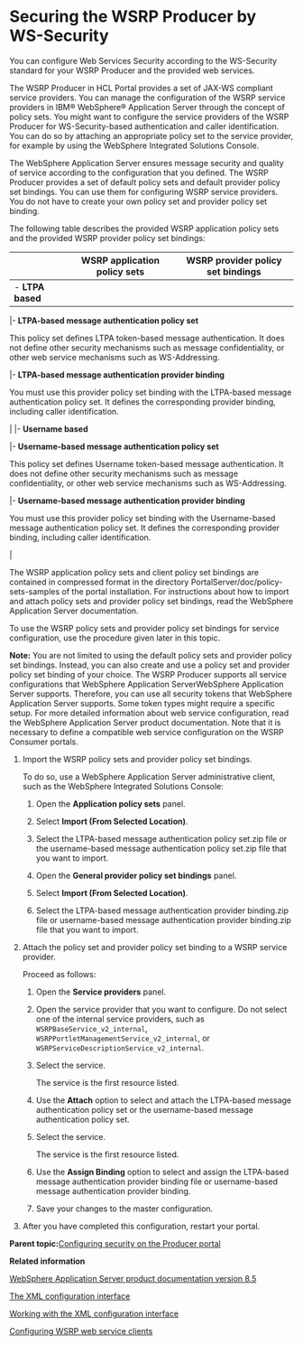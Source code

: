 # Securing the WSRP Producer by WS-Security 

You can configure Web Services Security according to the WS-Security standard for your WSRP Producer and the provided web services.

The WSRP Producer in HCL Portal provides a set of JAX-WS compliant service providers. You can manage the configuration of the WSRP service providers in IBM® WebSphere® Application Server through the concept of policy sets. You might want to configure the service providers of the WSRP Producer for WS-Security-based authentication and caller identification. You can do so by attaching an appropriate policy set to the service provider, for example by using the WebSphere Integrated Solutions Console.

The WebSphere Application Server ensures message security and quality of service according to the configuration that you defined. The WSRP Producer provides a set of default policy sets and default provider policy set bindings. You can use them for configuring WSRP service providers. You do not have to create your own policy set and provider policy set binding.

The following table describes the provided WSRP application policy sets and the provided WSRP provider policy set bindings:

| |WSRP application policy sets|WSRP provider policy set bindings|
|--|----------------------------|---------------------------------|
|-   **LTPA based**

|-   **LTPA-based message authentication policy set**

This policy set defines LTPA token-based message authentication. It does not define other security mechanisms such as message confidentiality, or other web service mechanisms such as WS-Addressing.


|-   **LTPA-based message authentication provider binding**

You must use this provider policy set binding with the LTPA-based message authentication policy set. It defines the corresponding provider binding, including caller identification.


|
|-   **Username based**

|-   **Username-based message authentication policy set**

This policy set defines Username token-based message authentication. It does not define other security mechanisms such as message confidentiality, or other web service mechanisms such as WS-Addressing.


|-   **Username-based message authentication provider binding**

You must use this provider policy set binding with the Username-based message authentication policy set. It defines the corresponding provider binding, including caller identification.


|

The WSRP application policy sets and client policy set bindings are contained in compressed format in the directory PortalServer/doc/policy-sets-samples of the portal installation. For instructions about how to import and attach policy sets and provider policy set bindings, read the WebSphere Application Server documentation.

To use the WSRP policy sets and provider policy set bindings for service configuration, use the procedure given later in this topic.

**Note:** You are not limited to using the default policy sets and provider policy set bindings. Instead, you can also create and use a policy set and provider policy set binding of your choice. The WSRP Producer supports all service configurations that WebSphere Application ServerWebSphere Application Server supports. Therefore, you can use all security tokens that WebSphere Application Server supports. Some token types might require a specific setup. For more detailed information about web service configuration, read the WebSphere Application Server product documentation. Note that it is necessary to define a compatible web service configuration on the WSRP Consumer portals.

1.  Import the WSRP policy sets and provider policy set bindings.

    To do so, use a WebSphere Application Server administrative client, such as the WebSphere Integrated Solutions Console:

    1.  Open the **Application policy sets** panel.

    2.  Select **Import \(From Selected Location\)**.

    3.  Select the LTPA-based message authentication policy set.zip file or the username-based message authentication policy set.zip file that you want to import.

    4.  Open the **General provider policy set bindings** panel.

    5.  Select **Import \(From Selected Location\)**.

    6.  Select the LTPA-based message authentication provider binding.zip file or username-based message authentication provider binding.zip file that you want to import.

2.  Attach the policy set and provider policy set binding to a WSRP service provider.

    Proceed as follows:

    1.  Open the **Service providers** panel.

    2.  Open the service provider that you want to configure. Do not select one of the internal service providers, such as `WSRPBaseService_v2_internal`, `WSRPPortletManagementService_v2_internal`, or `WSRPServiceDescriptionService_v2_internal`.

    3.  Select the service.

        The service is the first resource listed.

    4.  Use the **Attach** option to select and attach the LTPA-based message authentication policy set or the username-based message authentication policy set.

    5.  Select the service.

        The service is the first resource listed.

    6.  Use the **Assign Binding** option to select and assign the LTPA-based message authentication provider binding file or username-based message authentication provider binding.

    7.  Save your changes to the master configuration.

3.  After you have completed this configuration, restart your portal.


**Parent topic:**[Configuring security on the Producer portal ](../admin-system/wsrpt_prod_sec_ws.md)

**Related information**  


[WebSphere Application Server product documentation version 8.5](http://www-01.ibm.com/software/webservers/appserv/was/library/)

[The XML configuration interface ](../admin-system/admxmlai.md)

[Working with the XML configuration interface](../admin-system/adxmltsk.md)

[Configuring WSRP web service clients ](../admin-system/wsrpt_cons_cfg_wsrvc_clnt.md)

